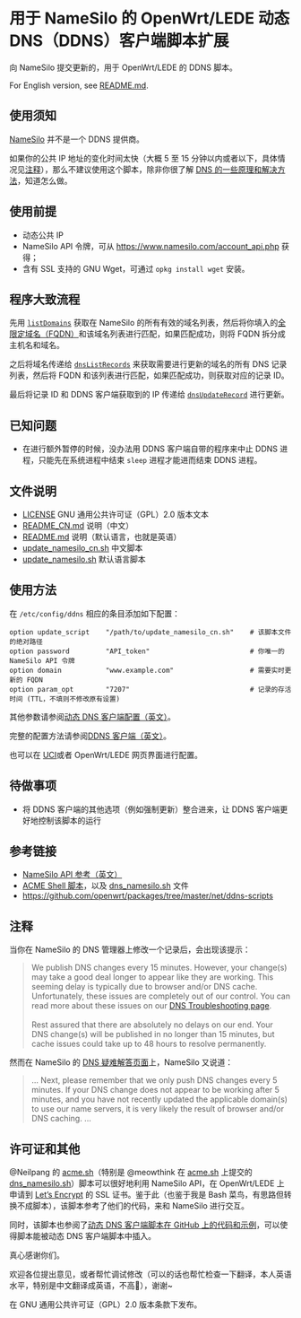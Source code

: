 # 用于 NameSilo 的 OpenWrt/LEDE 动态 DNS（DDNS）客户端脚本扩展

向 NameSilo 提交更新的，用于 OpenWrt/LEDE 的 DDNS 脚本。

For English version, see [README.md](/README.md).

## 使用须知

[NameSilo](https://www.namesilo.com) 并不是一个 DDNS 提供商。

如果你的公共 IP 地址的变化时间太快（大概 5 至 15 分钟以内或者以下，具体情况见[注释](#注释)），那么不建议使用这个脚本，除非你很了解 [DNS 的一些原理和解决方法](https://zh.wikipedia.org/wiki/%E5%9F%9F%E5%90%8D%E7%B3%BB%E7%BB%9F)，知道怎么做。

## 使用前提

- 动态公共 IP
- NameSilo API 令牌，可从 https://www.namesilo.com/account_api.php 获得；
- 含有 SSL 支持的 GNU Wget，可通过 `opkg install wget` 安装。

## 程序大致流程

先用 [`listDomains`](https://www.namesilo.com/api_reference.php#listDomains) 获取在 NameSilo 的所有有效的域名列表，然后将你填入的[全限定域名（FQDN）](https://zh.wikipedia.org/wiki/%E5%AE%8C%E6%95%B4%E7%B6%B2%E5%9F%9F%E5%90%8D%E7%A8%B1)和该域名列表进行匹配，如果匹配成功，则将 FQDN 拆分成主机名和域名。

之后将域名传递给 [`dnsListRecords`](https://www.namesilo.com/api_reference.php#dnsListRecords) 来获取需要进行更新的域名的所有 DNS 记录列表，然后将 FQDN 和该列表进行匹配，如果匹配成功，则获取对应的记录 ID。

最后将记录 ID 和 DDNS 客户端获取到的 IP 传递给 [`dnsUpdateRecord`](https://www.namesilo.com/api_reference.php#dnsUpdateRecord) 进行更新。

## 已知问题

- 在进行额外暂停的时候，没办法用 DDNS 客户端自带的程序来中止 DDNS 进程，只能先在系统进程中结束 `sleep` 进程才能进而结束 DDNS 进程。

## 文件说明

- [LICENSE](/LICENSE) GNU 通用公共许可证（GPL）2.0 版本文本
- [README_CN.md](/README_CN.md) 说明（中文）
- [README.md](/README.md) 说明（默认语言，也就是英语）
- [update_namesilo_cn.sh](/update_namesilo_cn.sh) 中文脚本
- [update_namesilo.sh](/update_namesilo.sh) 默认语言脚本

## 使用方法

在 `/etc/config/ddns` 相应的条目添加如下配置：

```
option update_script    "/path/to/update_namesilo_cn.sh"    # 该脚本文件的绝对路径
option password         "API_token"                         # 你唯一的 NameSilo API 令牌
option domain           "www.example.com"                   # 需要实时更新的 FQDN
option param_opt        "7207"                              # 记录的存活时间 (TTL，不填则不修改原有设置)
```

其他参数请参阅[动态 DNS 客户端配置（英文）](https://openwrt.org/docs/guide-user/base-system/ddns)。

完整的配置方法请参阅[DDNS 客户端（英文）](https://openwrt.org/docs/guide-user/services/ddns/client)。

也可以在 [UCI](https://openwrt.org/start?id=zh/docs/guide-user/base-system/uci)或者 OpenWrt/LEDE 网页界面进行配置。

## 待做事项

- 将 DDNS 客户端的其他选项（例如强制更新）整合进来，让 DDNS 客户端更好地控制该脚本的运行

## 参考链接

- [NameSilo API 参考（英文）](https://www.namesilo.com/api_reference.php)
- [ACME Shell 脚本](https://acme.sh)，以及 [dns_namesilo.sh](https://github.com/Neilpang/acme.sh/blob/master/dnsapi/dns_namesilo.sh) 文件
- https://github.com/openwrt/packages/tree/master/net/ddns-scripts

## 注释

当你在 NameSilo 的 DNS 管理器上修改一个记录后，会出现该提示：

> We publish DNS changes every 15 minutes. However, your change(s) may take a good deal longer to appear like they are working. This seeming delay is typically due to browser and/or DNS cache. Unfortunately, these issues are completely out of our control. You can read more about these issues on our [DNS Troubleshooting page](https://www.namesilo.com/Support/DNS-Troubleshooting).<br><br>
> Rest assured that there are absolutely no delays on our end. Your DNS change(s) will be published in no longer than 15 minutes, but cache issues could take up to 48 hours to resolve permanently.

然而在 NameSilo 的 [DNS 疑难解答页面](https://www.namesilo.com/Support/DNS-Troubleshooting)上，NameSilo 又说道：

> ...
> Next, please remember that we only push DNS changes every 5 minutes. If your DNS change does not appear to be working after 5 minutes, and you have not recently updated the applicable domain(s) to use our name servers, it is very likely the result of browser and/or DNS caching.
> ...

## 许可证和其他

@Neilpang 的 [acme.sh](https://acme.sh)（特别是 @meowthink 在 [acme.sh](https://acme.sh) 上提交的 [dns_namesilo.sh](https://github.com/Neilpang/acme.sh/blob/master/dnsapi/dns_namesilo.sh)）脚本可以很好地利用 NameSilo API，在 OpenWrt/LEDE 上申请到 [Let’s Encrypt](https://letsencrypt.org) 的 SSL 证书。鉴于此（也鉴于我是 Bash 菜鸟，有思路但转换不成脚本），该脚本参考了他们的代码，来和 NameSilo 进行交互。

同时，该脚本也参阅了[动态 DNS 客户端脚本在 GitHub 上的代码和示例](https://github.com/openwrt/packages/tree/master/net/ddns-scripts)，可以使得脚本能被动态 DNS 客户端脚本中插入。

真心感谢你们。

欢迎各位提出意见，或者帮忙调试修改（可以的话也帮忙检查一下翻译，本人英语水平，特别是中文翻译成英语，不高🤦‍），谢谢~

在 GNU 通用公共许可证（GPL）2.0 版本条款下发布。
